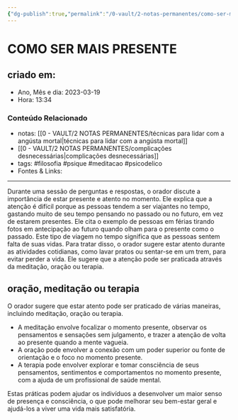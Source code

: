 ```yaml
---
{"dg-publish":true,"permalink":"/0-vault/2-notas-permanentes/como-ser-mais-presente/","tags":["permanente","filosofia","psique","meditacao","psicodelico"],"dgHomeLink":true,"dgShowLocalGraph":true,"dgShowFileTree":true,"dgEnableSearch":true}
---
```


# COMO SER MAIS PRESENTE

## criado em: 

- Ano, Mês e dia: 2023-03-19
- Hora: 13:34

### Conteúdo Relacionado

- notas: [[0 - VAULT/2 NOTAS PERMANENTES/técnicas para lidar com a angústa mortal\|técnicas para lidar com a angústa mortal]]
- [[0 - VAULT/2 NOTAS PERMANENTES/complicações desnecessárias\|complicações desnecessárias]]
- tags: #filosofia #psique #meditacao #psicodelico 
- Fontes & Links: 
---

Durante uma sessão de perguntas e respostas, o orador discute a importância de estar presente e atento no momento. Ele explica que a atenção é difícil porque as pessoas tendem a ser viajantes no tempo, gastando muito de seu tempo pensando no passado ou no futuro, em vez de estarem presentes. Ele cita o exemplo de pessoas em férias tirando fotos em antecipação ao futuro quando olham para o presente como o passado. Este tipo de viagem no tempo significa que as pessoas sentem falta de suas vidas. Para tratar disso, o orador sugere estar atento durante as atividades cotidianas, como lavar pratos ou sentar-se em um trem, para evitar perder a vida. Ele sugere que a atenção pode ser praticada através da meditação, oração ou terapia.

## oração, meditação ou terapia

O orador sugere que estar atento pode ser praticado de várias maneiras, incluindo meditação, oração ou terapia. 

- A meditação envolve focalizar o momento presente, observar os pensamentos e sensações sem julgamento, e trazer a atenção de volta ao presente quando a mente vagueia. 
- A oração pode envolver a conexão com um poder superior ou fonte de orientação e o foco no momento presente. 
- A terapia pode envolver explorar e tomar consciência de seus pensamentos, sentimentos e comportamentos no momento presente, com a ajuda de um profissional de saúde mental. 

Estas práticas podem ajudar os indivíduos a desenvolver um maior senso de presença e consciência, o que pode melhorar seu bem-estar geral e ajudá-los a viver uma vida mais satisfatória.
